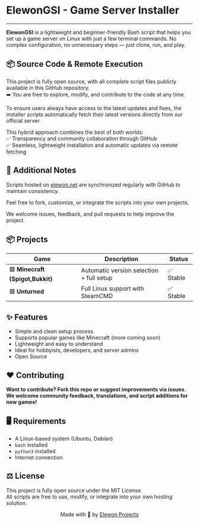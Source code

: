 # ElewonGSI - Game Server Installer
---

**ElewonGSI** is a lightweight and beginner-friendly Bash script that helps you set up a game server on Linux with just a few terminal commands. No complex configuration, no unnecessary steps — just clone, run, and play.

## 📦 Source Code & Remote Execution
This project is fully open source, with all complete script files publicly available in this GitHub repository. <br>
➡️ You are free to explore, modify, and contribute to the code at any time.<br>

To ensure users always have access to the latest updates and fixes, the installer scripts automatically fetch their latest versions directly from our official server

This hybrid approach combines the best of both worlds: <br>
✅ Transparency and community collaboration through GitHub <br>
✅ Seamless, lightweight installation and automatic updates via remote fetching

## 💬 Additional Notes
Scripts hosted on [elewon.net](https://elewon.net) are synchronized regularly with GitHub to maintain consistency.

Feel free to fork, customize, or integrate the scripts into your own projects.

We welcome issues, feedback, and pull requests to help improve the project.

## 📦 Projects

| Game       | Description                                         | Status      |
|------------|-----------------------------------------------------|-------------|
| 🟩 **Minecraft (Spigot,Bukkit)** | Automatic version selection + full setup | ✅ Stable     |
| 🟥 **Unturned**           | Full Linux support with SteamCMD         | ✅ Stable     |

## ✨ Features
- Simple and clean setup process
- Supports popular games like Minecraft (more coming soon)
- Lightweight and easy to understand
- Ideal for hobbyists, developers, and server admins
- Open Source

## ❤️ Contributing
**Want to contribute? Fork this repo or suggest improvements via issues.**
**We welcome community feedback, translations, and script additions for new games!**

## 🖥️ Requirements
- A Linux-based system (Ubuntu, Debian)
- `bash` installed
- `python3` installed
- Internet connection

## ⚖️ License
This project is fully open source under the MIT License. <br>
All scripts are free to use, modify, or integrate into your own hosting solution. <br>

<p align="center"> Made with 💜 by <a href="https://github.com/elewon-hosting">Elewon Projects</a> </p> 
